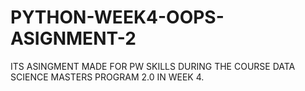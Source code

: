 # PYTHON-WEEK4-OOPS-ASIGNMENT-2
ITS ASINGMENT MADE  FOR PW SKILLS DURING THE COURSE DATA SCIENCE MASTERS PROGRAM 2.0 IN WEEK 4.
